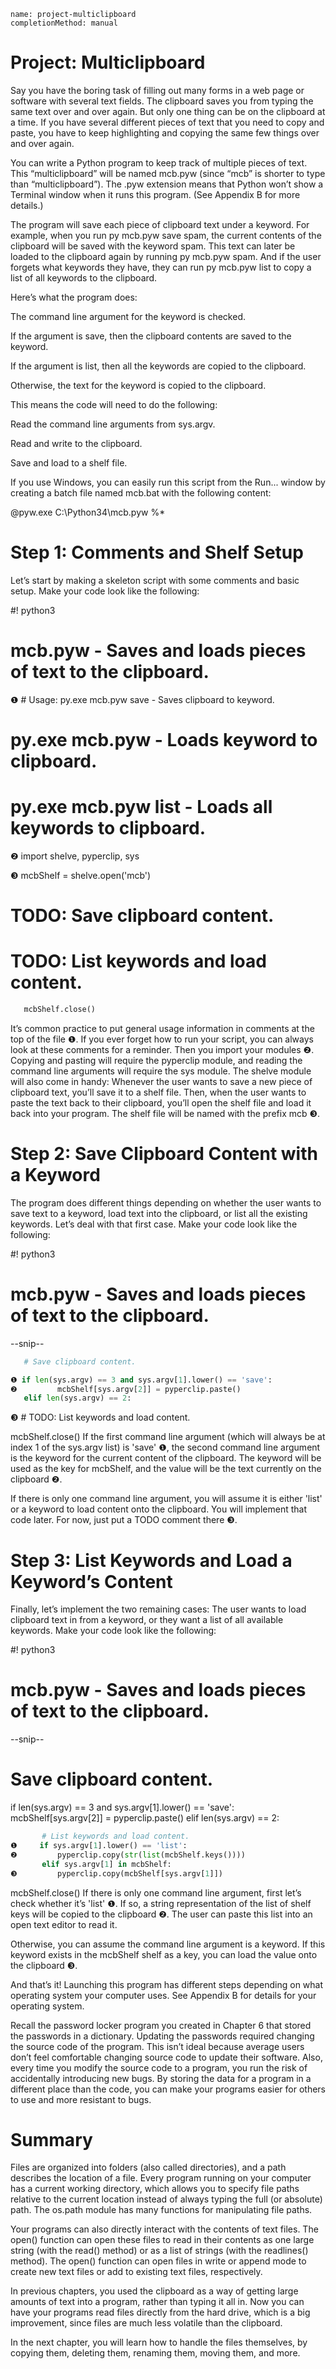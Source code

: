 ```ngMeta
name: project-multiclipboard
completionMethod: manual
```
# Project: Multiclipboard
Say you have the boring task of filling out many forms in a web page or software with several text fields. The clipboard saves you from typing the same text over and over again. But only one thing can be on the clipboard at a time. If you have several different pieces of text that you need to copy and paste, you have to keep highlighting and copying the same few things over and over again.

You can write a Python program to keep track of multiple pieces of text. This “multiclipboard” will be named mcb.pyw (since “mcb” is shorter to type than “multiclipboard”). The .pyw extension means that Python won’t show a Terminal window when it runs this program. (See Appendix B for more details.)

The program will save each piece of clipboard text under a keyword. For example, when you run py mcb.pyw save spam, the current contents of the clipboard will be saved with the keyword spam. This text can later be loaded to the clipboard again by running py mcb.pyw spam. And if the user forgets what keywords they have, they can run py mcb.pyw list to copy a list of all keywords to the clipboard.

Here’s what the program does:

The command line argument for the keyword is checked.

If the argument is save, then the clipboard contents are saved to the keyword.

If the argument is list, then all the keywords are copied to the clipboard.

Otherwise, the text for the keyword is copied to the clipboard.

This means the code will need to do the following:

Read the command line arguments from sys.argv.

Read and write to the clipboard.

Save and load to a shelf file.

If you use Windows, you can easily run this script from the Run... window by creating a batch file named mcb.bat with the following content:


@pyw.exe C:\Python34\mcb.pyw %*
# Step 1: Comments and Shelf Setup
Let’s start by making a skeleton script with some comments and basic setup. Make your code look like the following:


   #! python3
   # mcb.pyw - Saves and loads pieces of text to the clipboard.
❶ # Usage: py.exe mcb.pyw save <keyword> - Saves clipboard to keyword.
   #        py.exe mcb.pyw <keyword> - Loads keyword to clipboard.
   #        py.exe mcb.pyw list - Loads all keywords to clipboard.

❷ import shelve, pyperclip, sys

❸ mcbShelf = shelve.open('mcb')

   # TODO: Save clipboard content.

   # TODO: List keywords and load content.
```python
   mcbShelf.close()
```
It’s common practice to put general usage information in comments at the top of the file ❶. If you ever forget how to run your script, you can always look at these comments for a reminder. Then you import your modules ❷. Copying and pasting will require the pyperclip module, and reading the command line arguments will require the sys module. The shelve module will also come in handy: Whenever the user wants to save a new piece of clipboard text, you’ll save it to a shelf file. Then, when the user wants to paste the text back to their clipboard, you’ll open the shelf file and load it back into your program. The shelf file will be named with the prefix mcb ❸.

# Step 2: Save Clipboard Content with a Keyword
The program does different things depending on whether the user wants to save text to a keyword, load text into the clipboard, or list all the existing keywords. Let’s deal with that first case. Make your code look like the following:


   #! python3
   # mcb.pyw - Saves and loads pieces of text to the clipboard.
   --snip--
```python
   # Save clipboard content.

❶ if len(sys.argv) == 3 and sys.argv[1].lower() == 'save':
❷         mcbShelf[sys.argv[2]] = pyperclip.paste()
   elif len(sys.argv) == 2:
```
❸    # TODO: List keywords and load content.

   mcbShelf.close()
If the first command line argument (which will always be at index 1 of the sys.argv list) is 'save' ❶, the second command line argument is the keyword for the current content of the clipboard. The keyword will be used as the key for mcbShelf, and the value will be the text currently on the clipboard ❷.

If there is only one command line argument, you will assume it is either 'list' or a keyword to load content onto the clipboard. You will implement that code later. For now, just put a TODO comment there ❸.

# Step 3: List Keywords and Load a Keyword’s Content
Finally, let’s implement the two remaining cases: The user wants to load clipboard text in from a keyword, or they want a list of all available keywords. Make your code look like the following:


   #! python3
   # mcb.pyw - Saves and loads pieces of text to the clipboard.
   --snip--

   # Save clipboard content.
   if len(sys.argv) == 3 and sys.argv[1].lower() == 'save':
           mcbShelf[sys.argv[2]] = pyperclip.paste()
   elif len(sys.argv) == 2:
```python
       # List keywords and load content.
❶     if sys.argv[1].lower() == 'list':
❷         pyperclip.copy(str(list(mcbShelf.keys())))
       elif sys.argv[1] in mcbShelf:
❸         pyperclip.copy(mcbShelf[sys.argv[1]])
```
   mcbShelf.close()
If there is only one command line argument, first let’s check whether it’s 'list' ❶. If so, a string representation of the list of shelf keys will be copied to the clipboard ❷. The user can paste this list into an open text editor to read it.

Otherwise, you can assume the command line argument is a keyword. If this keyword exists in the mcbShelf shelf as a key, you can load the value onto the clipboard ❸.

And that’s it! Launching this program has different steps depending on what operating system your computer uses. See Appendix B for details for your operating system.

Recall the password locker program you created in Chapter 6 that stored the passwords in a dictionary. Updating the passwords required changing the source code of the program. This isn’t ideal because average users don’t feel comfortable changing source code to update their software. Also, every time you modify the source code to a program, you run the risk of accidentally introducing new bugs. By storing the data for a program in a different place than the code, you can make your programs easier for others to use and more resistant to bugs.

# Summary
Files are organized into folders (also called directories), and a path describes the location of a file. Every program running on your computer has a current working directory, which allows you to specify file paths relative to the current location instead of always typing the full (or absolute) path. The os.path module has many functions for manipulating file paths.

Your programs can also directly interact with the contents of text files. The open() function can open these files to read in their contents as one large string (with the read() method) or as a list of strings (with the readlines() method). The open() function can open files in write or append mode to create new text files or add to existing text files, respectively.

In previous chapters, you used the clipboard as a way of getting large amounts of text into a program, rather than typing it all in. Now you can have your programs read files directly from the hard drive, which is a big improvement, since files are much less volatile than the clipboard.

In the next chapter, you will learn how to handle the files themselves, by copying them, deleting them, renaming them, moving them, and more.